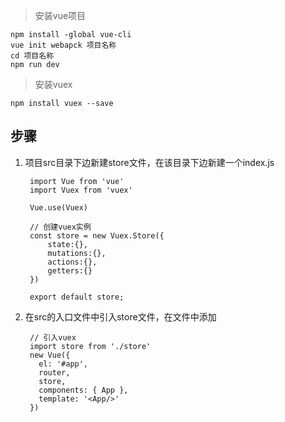 > 安装vue项目

    npm install -global vue-cli
	vue init webapck 项目名称
	cd 项目名称
	npm run dev

> 安装vuex

    npm install vuex --save

## 步骤 ##

1. 项目src目录下边新建store文件，在该目录下边新建一个index.js
	
	    import Vue from 'vue'
		import Vuex from 'vuex'
		
		Vue.use(Vuex)
		
		// 创建vuex实例
		const store = new Vuex.Store({
		    state:{},
		    mutations:{},
		    actions:{},
		    getters:{}
		})
	
		export default store;

2. 在src的入口文件中引入store文件，在文件中添加

		// 引入vuex
		import store from './store'
		new Vue({
		  el: '#app',
		  router,
		  store,
		  components: { App },
		  template: '<App/>'
		})


















		